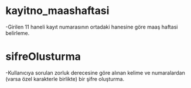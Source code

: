 # kayitno_maashaftasi
-Girilen 11 haneli kayıt numarasının ortadaki hanesine göre maaş haftasi belirleme.
# sifreOlusturma
-Kullanıcıya sorulan zorluk derecesine göre alınan kelime ve numaralardan (varsa özel karakterle birlikte) bir şifre oluşturma.
